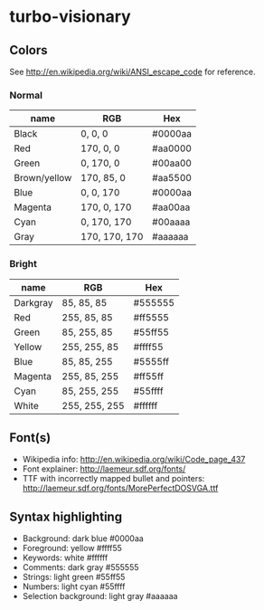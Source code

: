 # turbo-visionary

## Colors

See http://en.wikipedia.org/wiki/ANSI_escape_code for reference.

### Normal

name          | RGB | Hex
--------------|-----|----
Black         | 0, 0, 0 | #0000aa
Red           | 170, 0, 0 | #aa0000
Green         | 0, 170, 0 | #00aa00
Brown/yellow  | 170, 85, 0 | #aa5500
Blue          | 0, 0, 170 | #0000aa
Magenta       | 170, 0, 170 | #aa00aa
Cyan          | 0, 170, 170 | #00aaaa
Gray          | 170, 170, 170 | #aaaaaa

### Bright

name          | RGB | Hex
--------------|-----|----
Darkgray|	85, 85, 85 | #555555
Red     |	255, 85, 85 | #ff5555
Green	  |85, 255, 85 | #55ff55
Yellow	|255, 255, 85 | #ffff55
Blue	  |85, 85, 255 | #5555ff
Magenta	|255, 85, 255 | #ff55ff
Cyan	  |85, 255, 255 | #55ffff
White	  |255, 255, 255 | #ffffff

## Font(s)

  - Wikipedia info: http://en.wikipedia.org/wiki/Code_page_437
  - Font explainer: http://laemeur.sdf.org/fonts/
  - TTF with incorrectly mapped bullet and pointers: http://laemeur.sdf.org/fonts/MorePerfectDOSVGA.ttf

## Syntax highlighting

  - Background: dark blue #0000aa
  - Foreground: yellow    #ffff55
  - Keywords: white       #ffffff
  - Comments: dark gray   #555555
  - Strings: light green  #55ff55
  - Numbers: light cyan   #55ffff
  - Selection background: light gray #aaaaaa
